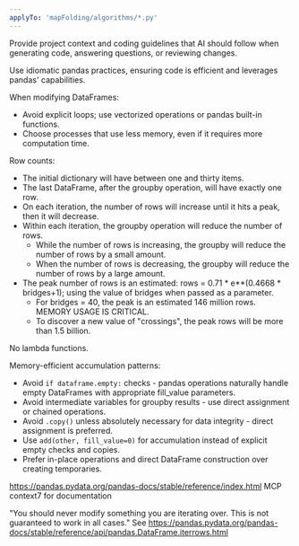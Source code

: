 ```yaml
---
applyTo: 'mapFolding/algorithms/*.py'
---
```

Provide project context and coding guidelines that AI should follow when generating code, answering questions, or reviewing changes.

Use idiomatic pandas practices, ensuring code is efficient and leverages pandas' capabilities.

When modifying DataFrames:
- Avoid explicit loops; use vectorized operations or pandas built-in functions.
- Choose processes that use less memory, even if it requires more computation time.

Row counts:
- The initial dictionary will have between one and thirty items.
- The last DataFrame, after the groupby operation, will have exactly one row.
- On each iteration, the number of rows will increase until it hits a peak, then it will decrease.
- Within each iteration, the groupby operation will reduce the number of rows.
  - While the number of rows is increasing, the groupby will reduce the number of rows by a small amount.
  - When the number of rows is decreasing, the groupby will reduce the number of rows by a large amount.
- The peak number of rows is an estimated: rows = 0.71 * e**(0.4668 * bridges+1); using the value of bridges when passed as a parameter.
  - For bridges = 40, the peak is an estimated 146 million rows. MEMORY USAGE IS CRITICAL.
  - To discover a new value of "crossings", the peak rows will be more than 1.5 billion.

No lambda functions.

Memory-efficient accumulation patterns:
- Avoid `if dataframe.empty:` checks - pandas operations naturally handle empty DataFrames with appropriate fill_value parameters.
- Avoid intermediate variables for groupby results - use direct assignment or chained operations.
- Avoid `.copy()` unless absolutely necessary for data integrity - direct assignment is preferred.
- Use `add(other, fill_value=0)` for accumulation instead of explicit empty checks and copies.
- Prefer in-place operations and direct DataFrame construction over creating temporaries.

https://pandas.pydata.org/pandas-docs/stable/reference/index.html
MCP context7 for documentation

"You should never modify something you are iterating over. This is not guaranteed to work in all cases." See https://pandas.pydata.org/pandas-docs/stable/reference/api/pandas.DataFrame.iterrows.html
